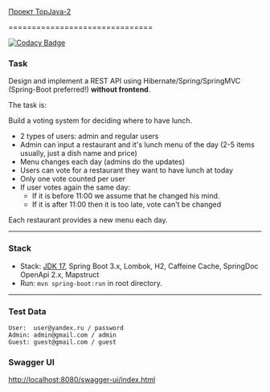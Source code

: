 [Проект TopJava-2](https://javaops.ru/view/topjava2)

===============================

[![Codacy Badge](https://api.codacy.com/project/badge/Grade/c60328a3606d46e39db332a1e771c9e8)](https://app.codacy.com/gh/ProYulia/topjava2-master?utm_source=github.com&utm_medium=referral&utm_content=ProYulia/topjava2-master&utm_campaign=Badge_Grade)

### Task
Design and implement a REST API using Hibernate/Spring/SpringMVC (Spring-Boot preferred!) **without frontend**.

The task is:

Build a voting system for deciding where to have lunch.

*  2 types of users: admin and regular users
*  Admin can input a restaurant and it's lunch menu of the day (2-5 items usually, just a dish name and price)
*  Menu changes each day (admins do the updates)
*  Users can vote for a restaurant they want to have lunch at today
*  Only one vote counted per user
*  If user votes again the same day:
    - If it is before 11:00 we assume that he changed his mind.
    - If it is after 11:00 then it is too late, vote can't be changed

Each restaurant provides a new menu each day.

-------------------------------------------------------------
### Stack
- Stack: [JDK 17](http://jdk.java.net/17/), Spring Boot 3.x, Lombok, H2, Caffeine Cache, SpringDoc OpenApi 2.x, Mapstruct 
- Run: `mvn spring-boot:run` in root directory.
-----------------------------------------------------
 
### Test Data
```
User:  user@yandex.ru / password
Admin: admin@gmail.com / admin
Guest: guest@gmail.com / guest
```
### Swagger UI

[http://localhost:8080/swagger-ui/index.html](http://localhost:8080/swagger-ui/index.html)